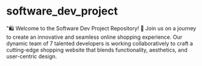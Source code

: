 # software_dev_project
"🛍️ Welcome to the Software Dev Project Repository! 🚀  Join us on a journey to create an innovative and seamless online shopping experience. Our dynamic team of 7 talented developers is working collaboratively to craft a cutting-edge shopping website that blends functionality, aesthetics, and user-centric design.
